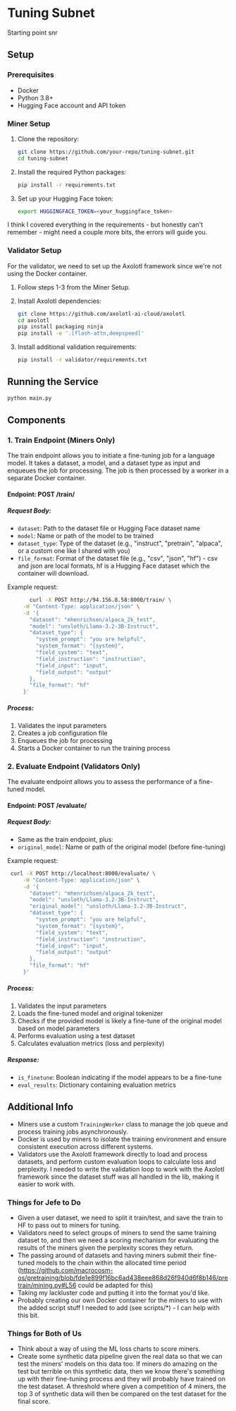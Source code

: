 # Tuning Subnet

Starting point snr 

## Setup

### Prerequisites

- Docker
- Python 3.8+
- Hugging Face account and API token

### Miner Setup

1. Clone the repository:
   ```bash
   git clone https://github.com/your-repo/tuning-subnet.git
   cd tuning-subnet
   ```

2. Install the required Python packages:
   ```bash
   pip install -r requirements.txt
   ```

3. Set up your Hugging Face token:
   ```bash
   export HUGGINGFACE_TOKEN=<your_huggingface_token>
   ```

I think I covered everything in the requirements - but honestly can't remember - might need a couple more bits, the errors will guide you. 

### Validator Setup

For the validator, we need to set up the Axolotl framework since we're not using the Docker container. 

1. Follow steps 1-3 from the Miner Setup.

2. Install Axolotl dependencies:
   ```bash
   git clone https://github.com/axolotl-ai-cloud/axolotl
   cd axolotl
   pip install packaging ninja
   pip install -e '.[flash-attn,deepspeed]'
   ```

3. Install additional validation requirements:
   ```bash
   pip install -r validator/requirements.txt
   ```

## Running the Service

```bash
python main.py
```

## Components

### 1. Train Endpoint (Miners Only)

The train endpoint allows you to initiate a fine-tuning job for a language model. It takes a dataset, a model, and a dataset type as input and enqueues the job for processing. The job is then processed by a worker in a separate Docker container.

#### Endpoint: POST /train/

##### Request Body:
- `dataset`: Path to the dataset file or Hugging Face dataset name
- `model`: Name or path of the model to be trained
- `dataset_type`: Type of the dataset (e.g., "instruct", "pretrain", "alpaca", or a custom one like I shared with you)
- `file_format`: Format of the dataset file (e.g., "csv", "json", "hf") - csv and json are local formats, hf is a Hugging Face dataset which the container will download. 

Example request:

```bash
       curl -X POST http://94.156.8.58:8000/train/ \
     -H "Content-Type: application/json" \
     -d '{
       "dataset": "mhenrichsen/alpaca_2k_test",
       "model": "unsloth/Llama-3.2-3B-Instruct",
       "dataset_type": {
         "system_prompt": "you are helpful",
         "system_format": "{system}",
         "field_system": "text",
         "field_instruction": "instruction",
         "field_input": "input",
         "field_output": "output"
       },
       "file_format": "hf"
     }'
```

##### Process:
1. Validates the input parameters
2. Creates a job configuration file
3. Enqueues the job for processing
4. Starts a Docker container to run the training process

### 2. Evaluate Endpoint (Validators Only)

The evaluate endpoint allows you to assess the performance of a fine-tuned model.

#### Endpoint: POST /evaluate/

##### Request Body:
- Same as the train endpoint, plus:
- `original_model`: Name or path of the original model (before fine-tuning)

Example request:


```bash
 curl -X POST http://localhost:8000/evaluate/ \
     -H "Content-Type: application/json" \
     -d '{
       "dataset": "mhenrichsen/alpaca_2k_test",
       "model": "unsloth/Llama-3.2-3B-Instruct",
       "original_model": "unsloth/Llama-3.2-3B-Instruct",
       "dataset_type": {
         "system_prompt": "you are helpful",
         "system_format": "{system}",
         "field_system": "text",
         "field_instruction": "instruction",
         "field_input": "input",
         "field_output": "output"
       },
       "file_format": "hf"
     }'
```

##### Process:
1. Validates the input parameters
2. Loads the fine-tuned model and original tokenizer
3. Checks if the provided model is likely a fine-tune of the original model based on model parameters
4. Performs evaluation using a test dataset
5. Calculates evaluation metrics (loss and perplexity)

##### Response:
- `is_finetune`: Boolean indicating if the model appears to be a fine-tune
- `eval_results`: Dictionary containing evaluation metrics

## Additional Info 

- Miners use a custom `TrainingWorker` class to manage the job queue and process training jobs asynchronously.
- Docker is used by miners to isolate the training environment and ensure consistent execution across different systems.
- Validators use the Axolotl framework directly to load and process datasets, and perform custom evaluation loops to calculate loss and perplexity. I needed to write the validation loop to work with the Axolotl framework since the dataset stuff was all handled in the lib, making it easier to work with. 

### Things for Jefe to Do

- Given a user dataset, we need to split it train/test, and save the train to HF to pass out to miners for tuning. 
- Validators need to select groups of miners to send the same training dataset to, and then we need a scoring mechanism for evaluating the results of the miners given the perplexity scores they return. 
- The passing around of datasets and having miners submit their fine-tuned models to the chain within the allocated time period (https://github.com/macrocosm-os/pretraining/blob/fde1e899f16bc6ad438eee868d26f940d6f8b146/pretrain/mining.py#L56 could be adapted for this)
- Taking my lackluster code and putting it into the format you'd like.
- Probably creating our own Docker container for the miners to use with the added script stuff I needed to add (see scripts/*) - I can help with this bit.

### Things for Both of Us 

- Think about a way of using the ML loss charts to score miners. 
- Create some synthetic data pipeline given the real data so that we can test the miners' models on this data too. If miners do amazing on the test but terrible on this synthetic data, then we know there's something up with their fine-tuning process and they will probably have trained on the test dataset. A threshold where given a competition of 4 miners, the top 3 of synthetic data will then be compared on the test dataset for the final score. 



